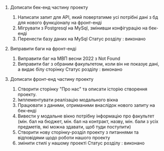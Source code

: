 1. Дописати бек-енд частину проекту
	1. Написати запит для API, який повертатиме усі потрібні дані з бд для нового функціоналу на фронт-енді
	2. Мігрувати з Postgresql на MySql, змінивши конфігурацію на бек-енді
	3. Перенести базу даних на MySql
		Статус розділу : виконано
		
2. Виправити баги на фронт-енді 
	 1. Виправити баг на МВП весни 2022 з Not Found
	 2. Виправити баг з обраним факультетом, коли він не показує дані, а видає білу сторінку
		Статус розділу : виконано

3. Дописати фронт-енд частину проекту
	1. Створити сторінку "Про нас" та описати історію створення проекту.
	2. Імплементувати реалізацію модального вікна
	3. Працювати з даними, отриманими внаслідок нового запиту на бек-енді
	4. Вивести у модальне вікно потрібну інформацію про факультет (мін. бал на бюджет, мін. бал на контракт, назву, мін. бали з усіх предметів, які можна здавати, щоб туди поступити)
	5. Створити нову сторінку-розділ проекту з питаннями та відповідями щодо роботи нашого проекту
	6. змінити стилі у нашому проекті
		Статус розділу : виконано